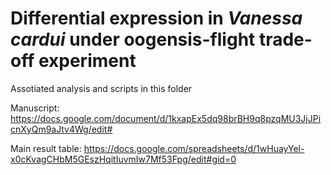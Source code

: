 # Differential expression in *Vanessa cardui* under oogensis-flight trade-off experiment

Assotiated analysis and scripts in this folder

Manuscript:
https://docs.google.com/document/d/1kxapEx5dq98brBH9q8pzqMU3JjJPicnXyQm9aJtv4Wg/edit#


Main result table:
https://docs.google.com/spreadsheets/d/1wHuayYel-x0cKvagCHbM5GEszHqitIuvmIw7Mf53Fpg/edit#gid=0
